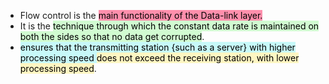- Flow control is the <mark style="background: #FF5582A6;">main functionality of the Data-link layer.</mark>
- It is the <mark style="background: #BBFABBA6;">technique through which the constant data rate is maintained on both the sides so that no data get corrupted</mark>.
- <mark style="background: #ABF7F7A6;">ensures that the transmitting station {such as a server} with higher processing speed </mark><mark style="background: #FFF3A3A6;">does not exceed the receiving station, with lower processing speed</mark>.